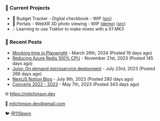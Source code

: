 ### 📌 Current Projects
- 💸 Budget Tracker - Digital checkbook - WIP ([src](https://github.com/bmitchinson/budget-entry))
- 📸 Portals - WebXR 3D photo viewing - WIP ([demo](https://portals.mitchinson.dev/)) ([src](https://github.com/bmitchinson/vr-jpg-viewer-webxr))
- 🎶 Learning to use Traktor to make mixes with a X1 MK3

### 📝 Recent Posts

- [Mocking time in Playwright](https://blog.mitchinson.dev/playwright-mock-time) - March 26th, 2024 (Posted 19 days ago)
- [Reducing Azure Redis 100% CPU](https://blog.mitchinson.dev/redis-cpu) - November 21st, 2023 (Posted 145 days ago)
- [Juno: On demand microservice deployment](https://blog.mitchinson.dev/juno) - July 23rd, 2023 (Posted 266 days ago)
- [NextJS Notion Blog](https://blog.mitchinson.dev/blog-2023) - July 9th, 2023 (Posted 280 days ago)
- [Concerts 2022 - 2023](https://blog.mitchinson.dev/concerts-2023) - May 7th, 2023 (Posted 343 days ago)

🌐 https://mitchinson.dev

💌 mitchinson.dev@gmail.com

🐦 [@115bwm](https://twitter.com/115bwm)